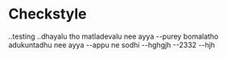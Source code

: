 # Checkstyle 
..testing
..dhayalu tho matladevalu nee ayya
--purey bomalatho adukuntadhu nee ayya
--appu ne sodhi
--hghgjh
--2332
--hjh
